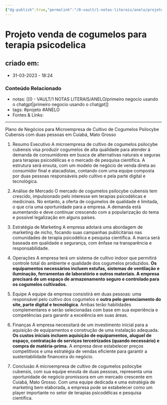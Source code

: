 ```yaml
---
{"dg-publish":true,"permalink":"/0-vault/1-notas-literais/anelo/projeto-venda-de-cogumelos-para-terapia-psicodelica/","tags":["projeto","ANELO"],"dgHomeLink":true,"dgShowLocalGraph":true,"dgShowFileTree":true,"dgEnableSearch":true}
---
```


# Projeto venda de cogumelos para terapia psicodelica

## criado em: 
-  31-03-2023 - 18:24

### Conteúdo Relacionado
- notas: [[0 - VAULT/1 NOTAS LITERAIS/ANELO/primeiro negocio usando o chatgpt\|primeiro negocio usando o chatgpt]]
- tags: #projeto #ANELO 
- Fontes & Links: 

---

Plano de Negócios para Microempresa de Cultivo de Cogumelos Psilocybe Cubensis com duas pessoas em Cuiabá, Mato Grosso

1.  Resumo Executivo 
   A microempresa de cultivo de cogumelos psilocybe cubensis visa produzir cogumelos de alta qualidade para atender à demanda de consumidores em busca de alternativas naturais e seguras para terapias psicodélicas e o mercado de pesquisa científica. A estrutura será enxuta, com um modelo de negócio de venda direta ao consumidor final e atacadistas, contando com uma equipe composta por duas pessoas responsáveis pelo cultivo e pela parte digital e tecnológica.
    
2.  Análise de Mercado 
   O mercado de cogumelos psilocybe cubensis tem crescido, impulsionado pelo interesse em terapias psicodélicas e medicinais. No entanto, a oferta de cogumelos de qualidade é limitada, o que cria uma oportunidade para a empresa. A demanda está aumentando e deve continuar crescendo com a popularização do tema e possível legalização em alguns países.
    
3.  Estratégia de Marketing 
   A empresa adotará uma abordagem de marketing de nicho, focando suas campanhas publicitárias nas comunidades de terapia psicodélica e pesquisa científica. A marca será baseada em qualidade e segurança, com ênfase na transparência e responsabilidade.
    
4.  Operações
   A empresa terá um sistema de cultivo indoor que permitirá controle total do ambiente e qualidade dos cogumelos produzidos. **Os equipamentos necessários incluem estufas, sistemas de ventilação e iluminação, ferramentas de laboratório e outros materiais. A empresa precisará de um espaço de armazenamento seguro e controlado para os cogumelos cultivados.**
    
5.  Equipe 
   A equipe da empresa consistirá em duas pessoas: uma responsável pelo cultivo dos cogumelos e **outra pelo gerenciamento do site, parte digital e tecnológica**. Ambas terão habilidades complementares e serão selecionadas com base em sua experiência e competências para garantir a excelência em suas áreas.
    
6.  Finanças 
   A empresa necessitará de um investimento inicial para a aquisição de equipamentos e construção de uma instalação adequada. **Os custos iniciais incluem aquisição de equipamentos, aluguel de espaço, contratação de serviços terceirizados (quando necessário) e compra de matéria-prima.** A empresa deve estabelecer preços competitivos e uma estratégia de vendas eficiente para garantir a sustentabilidade financeira do negócio.
    
7.  Conclusão 
   A microempresa de cultivo de cogumelos psilocybe cubensis, com sua equipe enxuta de duas pessoas, representa uma oportunidade de negócio promissora em um mercado crescente em Cuiabá, Mato Grosso. Com uma equipe dedicada e uma estratégia de marketing bem elaborada, a empresa pode se estabelecer como um player importante no setor de terapias psicodélicas e pesquisa científica.